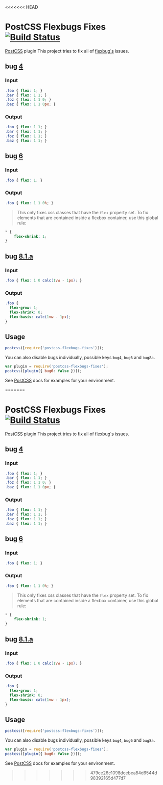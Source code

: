 <<<<<<< HEAD
# PostCSS Flexbugs Fixes [![Build Status][ci-img]][ci]
[PostCSS] plugin This project tries to fix all of [flexbug's](https://github.com/philipwalton/flexbugs) issues.

## bug [4](https://github.com/philipwalton/flexbugs/blob/master/README.md#4-flex-shorthand-declarations-with-unitless-flex-basis-values-are-ignored)
### Input

```css
.foo { flex: 1; }
.bar { flex: 1 1; }
.foz { flex: 1 1 0; }
.baz { flex: 1 1 0px; }
```

### Output

```css
.foo { flex: 1 1; }
.bar { flex: 1 1; }
.foz { flex: 1 1; }
.baz { flex: 1 1; }
```

## bug [6](https://github.com/philipwalton/flexbugs/blob/master/README.md#6-the-default-flex-value-has-changed)
### Input

```css
.foo { flex: 1; }
```

### Output

```css
.foo { flex: 1 1 0%; }
```

> This only fixes css classes that have the `flex` property set. To fix elements that are contained inside a flexbox container, use this global rule:
```css
* {
    flex-shrink: 1;
}
```

## bug [8.1.a](https://github.com/philipwalton/flexbugs/blob/master/README.md#8-flex-basis-doesnt-support-calc)
### Input

```css
.foo { flex: 1 0 calc(1vw - 1px); }
```

### Output

```css
.foo {
  flex-grow: 1;
  flex-shrink: 0;
  flex-basis: calc(1vw - 1px);
}
```

## Usage

```js
postcss([require('postcss-flexbugs-fixes')]);
```

You can also disable bugs individually, possible keys `bug4`, `bug6` and `bug8a`.
```js
var plugin = require('postcss-flexbugs-fixes');
postcss([plugin({ bug6: false })]);
```

See [PostCSS] docs for examples for your environment.

[postcss]: https://github.com/postcss/postcss
[ci-img]: https://travis-ci.org/luisrudge/postcss-flexbugs-fixes.svg
[ci]: https://travis-ci.org/luisrudge/postcss-flexbugs-fixes
=======
# PostCSS Flexbugs Fixes [![Build Status][ci-img]][ci]
[PostCSS] plugin This project tries to fix all of [flexbug's](https://github.com/philipwalton/flexbugs) issues.

## bug [4](https://github.com/philipwalton/flexbugs/blob/master/README.md#4-flex-shorthand-declarations-with-unitless-flex-basis-values-are-ignored)
### Input

```css
.foo { flex: 1; }
.bar { flex: 1 1; }
.foz { flex: 1 1 0; }
.baz { flex: 1 1 0px; }
```

### Output

```css
.foo { flex: 1 1; }
.bar { flex: 1 1; }
.foz { flex: 1 1; }
.baz { flex: 1 1; }
```

## bug [6](https://github.com/philipwalton/flexbugs/blob/master/README.md#6-the-default-flex-value-has-changed)
### Input

```css
.foo { flex: 1; }
```

### Output

```css
.foo { flex: 1 1 0%; }
```

> This only fixes css classes that have the `flex` property set. To fix elements that are contained inside a flexbox container, use this global rule:
```css
* {
    flex-shrink: 1;
}
```

## bug [8.1.a](https://github.com/philipwalton/flexbugs/blob/master/README.md#8-flex-basis-doesnt-support-calc)
### Input

```css
.foo { flex: 1 0 calc(1vw - 1px); }
```

### Output

```css
.foo {
  flex-grow: 1;
  flex-shrink: 0;
  flex-basis: calc(1vw - 1px);
}
```

## Usage

```js
postcss([require('postcss-flexbugs-fixes')]);
```

You can also disable bugs individually, possible keys `bug4`, `bug6` and `bug8a`.
```js
var plugin = require('postcss-flexbugs-fixes');
postcss([plugin({ bug6: false })]);
```

See [PostCSS] docs for examples for your environment.

[postcss]: https://github.com/postcss/postcss
[ci-img]: https://travis-ci.org/luisrudge/postcss-flexbugs-fixes.svg
[ci]: https://travis-ci.org/luisrudge/postcss-flexbugs-fixes
>>>>>>> 479ce26c1098dcebea84d6544d98392165d477d7
